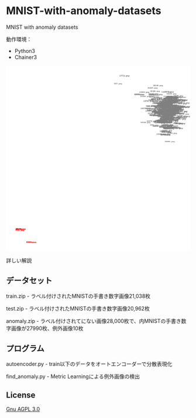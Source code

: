 # MNIST-with-anomaly-datasets
MNIST with anomaly datasets

動作環境：

* Python3
* Chainer3

![result](clusters.png)

詳しい解説

## データセット

train.zip - ラベル付けされたMNISTの手書き数字画像21,038枚

test.zip - ラベル付けされたMNISTの手書き数字画像20,962枚

anomaly.zip - ラベル付けされてにない画像28,000枚で、内MNISTの手書き数字画像が27990枚、例外画像10枚

## プログラム

autoencoder.py - train以下のデータをオートエンコーダーで分散表現化

find_anomaly.py - Metric Learningによる例外画像の検出

## License

[Gnu AGPL 3.0](LICENSE)
